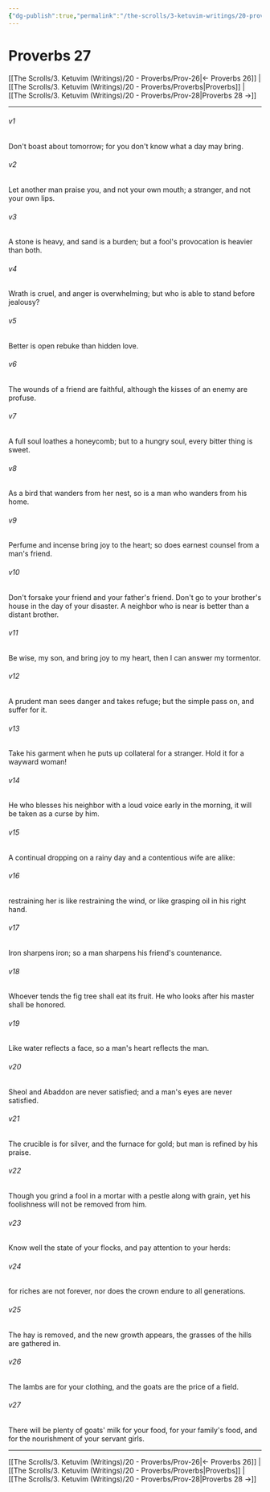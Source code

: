 ```yaml
---
{"dg-publish":true,"permalink":"/the-scrolls/3-ketuvim-writings/20-proverbs/prov-27/","tags":["#TheScrolls","#Ketuvim"]}
---
```



# Proverbs 27

[[The Scrolls/3. Ketuvim (Writings)/20 - Proverbs/Prov-26\|← Proverbs 26]] | [[The Scrolls/3. Ketuvim (Writings)/20 - Proverbs/Proverbs\|Proverbs]] | [[The Scrolls/3. Ketuvim (Writings)/20 - Proverbs/Prov-28\|Proverbs 28 →]]
***



###### v1 
Don't boast about tomorrow; for you don't know what a day may bring. 

###### v2 
Let another man praise you, and not your own mouth; a stranger, and not your own lips. 

###### v3 
A stone is heavy, and sand is a burden; but a fool's provocation is heavier than both. 

###### v4 
Wrath is cruel, and anger is overwhelming; but who is able to stand before jealousy? 

###### v5 
Better is open rebuke than hidden love. 

###### v6 
The wounds of a friend are faithful, although the kisses of an enemy are profuse. 

###### v7 
A full soul loathes a honeycomb; but to a hungry soul, every bitter thing is sweet. 

###### v8 
As a bird that wanders from her nest, so is a man who wanders from his home. 

###### v9 
Perfume and incense bring joy to the heart; so does earnest counsel from a man's friend. 

###### v10 
Don't forsake your friend and your father's friend. Don't go to your brother's house in the day of your disaster. A neighbor who is near is better than a distant brother. 

###### v11 
Be wise, my son, and bring joy to my heart, then I can answer my tormentor. 

###### v12 
A prudent man sees danger and takes refuge; but the simple pass on, and suffer for it. 

###### v13 
Take his garment when he puts up collateral for a stranger. Hold it for a wayward woman! 

###### v14 
He who blesses his neighbor with a loud voice early in the morning, it will be taken as a curse by him. 

###### v15 
A continual dropping on a rainy day and a contentious wife are alike: 

###### v16 
restraining her is like restraining the wind, or like grasping oil in his right hand. 

###### v17 
Iron sharpens iron; so a man sharpens his friend's countenance. 

###### v18 
Whoever tends the fig tree shall eat its fruit. He who looks after his master shall be honored. 

###### v19 
Like water reflects a face, so a man's heart reflects the man. 

###### v20 
Sheol and Abaddon are never satisfied; and a man's eyes are never satisfied. 

###### v21 
The crucible is for silver, and the furnace for gold; but man is refined by his praise. 

###### v22 
Though you grind a fool in a mortar with a pestle along with grain, yet his foolishness will not be removed from him. 

###### v23 
Know well the state of your flocks, and pay attention to your herds: 

###### v24 
for riches are not forever, nor does the crown endure to all generations. 

###### v25 
The hay is removed, and the new growth appears, the grasses of the hills are gathered in. 

###### v26 
The lambs are for your clothing, and the goats are the price of a field. 

###### v27 
There will be plenty of goats' milk for your food, for your family's food, and for the nourishment of your servant girls.

***
[[The Scrolls/3. Ketuvim (Writings)/20 - Proverbs/Prov-26\|← Proverbs 26]] | [[The Scrolls/3. Ketuvim (Writings)/20 - Proverbs/Proverbs\|Proverbs]] | [[The Scrolls/3. Ketuvim (Writings)/20 - Proverbs/Prov-28\|Proverbs 28 →]]

